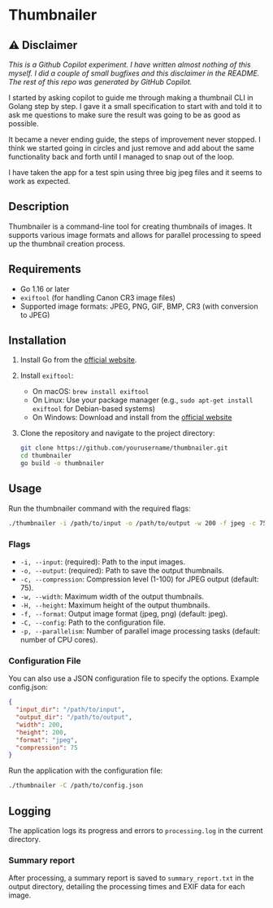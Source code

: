 # Thumbnailer

## ⚠️ Disclaimer
_This is a Github Copilot experiment. I have written almost nothing of this myself. I did a couple of small bugfixes 
and this disclaimer in the README. The rest of this repo was generated by GitHub Copilot._

I started by asking copilot to guide me through making a thumbnail CLI in Golang step by step. I gave it a small 
specification to start with and told it to ask me questions to make sure the result was going to be as good as possible.

It became a never ending guide, the steps of improvement never stopped. I think we started going in circles and just 
remove and add about the same functionality back and forth until I managed to snap out of the loop.

I have taken the app for a test spin using three big jpeg files and it seems to work as expected.  

## Description
Thumbnailer is a command-line tool for creating thumbnails of images. It supports various image formats and allows for
parallel processing to speed up the thumbnail creation process.

## Requirements

- Go 1.16 or later
- `exiftool` (for handling Canon CR3 image files)
- Supported image formats: JPEG, PNG, GIF, BMP, CR3 (with conversion to JPEG)

## Installation

1. Install Go from the [official website](https://golang.org/dl/).
2. Install `exiftool`:
    - On macOS: `brew install exiftool`
    - On Linux: Use your package manager (e.g., `sudo apt-get install exiftool` for Debian-based systems)
    - On Windows: Download and install from the [official website](https://exiftool.org/)

3. Clone the repository and navigate to the project directory:
   ```sh
   git clone https://github.com/yourusername/thumbnailer.git
   cd thumbnailer
   go build -o thumbnailer
    ```

## Usage
Run the thumbnailer command with the required flags:
```sh
./thumbnailer -i /path/to/input -o /path/to/output -w 200 -f jpeg -c 75
```

### Flags
- `-i, --input`: (required): Path to the input images.
- `-o, --output`: (required): Path to save the output thumbnails.
- `-c, --compression`: Compression level (1-100) for JPEG output (default: 75).
- `-w, --width`: Maximum width of the output thumbnails.
- `-H, --height`: Maximum height of the output thumbnails.
- `-f, --format`: Output image format (jpeg, png) (default: jpeg).
- `-C, --config`: Path to the configuration file.
- `-p, --parallelism`: Number of parallel image processing tasks (default: number of CPU cores).

### Configuration File
You can also use a JSON configuration file to specify the options. Example config.json:
```json
{
  "input_dir": "/path/to/input",
  "output_dir": "/path/to/output",
  "width": 200,
  "height": 200,
  "format": "jpeg",
  "compression": 75
}
```
Run the application with the configuration file:
```sh
./thumbnailer -C /path/to/config.json
```

## Logging
The application logs its progress and errors to `processing.log` in the current directory.

### Summary report
After processing, a summary report is saved to `summary_report.txt` in the output directory, detailing the processing
times and EXIF data for each image.
